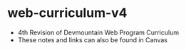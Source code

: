 # web-curriculum-v4
- 4th Revision of Devmountain Web Program Curriculum
- These notes and links can also be found in Canvas
